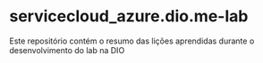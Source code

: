 # servicecloud_azure.dio.me-lab
Este repositório contém o resumo das lições aprendidas durante o desenvolvimento do lab na DIO
